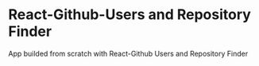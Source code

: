 # React-Github-Users and Repository Finder
 App builded from scratch with React-Github Users and Repository Finder
